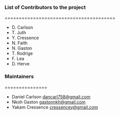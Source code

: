### List of Contributors to the project
=======================================
* D. Carlson
* T. Juth
* Y. Cressence
* N. Faith
* N. Gaston
* T. Rodrige
* F. Lea
* D. Herve

### Maintainers
===============
* Daniel Carlson <dancarl758@gmail.com>
* Nkoh Gaston <gastonnkh@gmail.com>
* Yakam Cressence <cressencey@gmail.com>